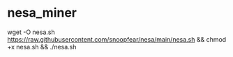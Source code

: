 # nesa_miner

wget -O nesa.sh https://raw.githubusercontent.com/snoopfear/nesa/main/nesa.sh && chmod +x nesa.sh && ./nesa.sh
